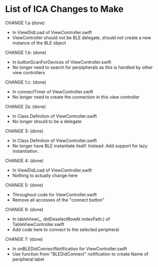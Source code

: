 
# List of ICA Changes to Make


CHANGE 1.a (done)
- In ViewDidLoad of ViewController.swift
- ViewController should not be BLE delegate, should not create a new instance of the BLE object

CHANGE 1.b: (done)
- In buttonScanForDevices of ViewController.swift
- No longer need to search for perpipherals as this is handled by other view controllers

CHANGE 1.c:  (done)
- In connectTimer of ViewController.swift
- No longer need to create the connection in this view controller

CHANGE 2a: (done)
- In Class Definition of ViewController.swift
- No longer should to be a delegate


CHANGE 3: (done)
- In Class Definition of ViewController.swift
- No longer have BLE instantiate itself. Instead: Add support for lazy instantiation.

CHANGE 4: (done)
- In ViewDidLoad of ViewController.swift
- Nothing to actually change here

CHANGE 5: (done)
- Throughout code for ViewController.swift
- Remove all accesses of the "connect button"

CHANGE 6: (done)
- In tableView(_, didDeselectRowAt indexPath:)  of TableViewController.swift
- Add code here to connect to the selected peripheral

CHANGE 7: (done)
- In onBLEDidConnectNotification for ViewController.swift
- Use function from "BLEDidConnect" notification to create Name of peripheral label
